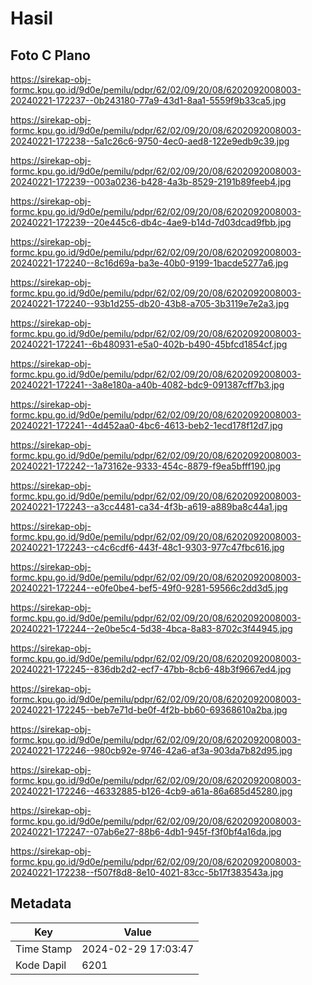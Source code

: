 # Hasil

## Foto C Plano

https://sirekap-obj-formc.kpu.go.id/9d0e/pemilu/pdpr/62/02/09/20/08/6202092008003-20240221-172237--0b243180-77a9-43d1-8aa1-5559f9b33ca5.jpg

https://sirekap-obj-formc.kpu.go.id/9d0e/pemilu/pdpr/62/02/09/20/08/6202092008003-20240221-172238--5a1c26c6-9750-4ec0-aed8-122e9edb9c39.jpg

https://sirekap-obj-formc.kpu.go.id/9d0e/pemilu/pdpr/62/02/09/20/08/6202092008003-20240221-172239--003a0236-b428-4a3b-8529-2191b89feeb4.jpg

https://sirekap-obj-formc.kpu.go.id/9d0e/pemilu/pdpr/62/02/09/20/08/6202092008003-20240221-172239--20e445c6-db4c-4ae9-b14d-7d03dcad9fbb.jpg

https://sirekap-obj-formc.kpu.go.id/9d0e/pemilu/pdpr/62/02/09/20/08/6202092008003-20240221-172240--8c16d69a-ba3e-40b0-9199-1bacde5277a6.jpg

https://sirekap-obj-formc.kpu.go.id/9d0e/pemilu/pdpr/62/02/09/20/08/6202092008003-20240221-172240--93b1d255-db20-43b8-a705-3b3119e7e2a3.jpg

https://sirekap-obj-formc.kpu.go.id/9d0e/pemilu/pdpr/62/02/09/20/08/6202092008003-20240221-172241--6b480931-e5a0-402b-b490-45bfcd1854cf.jpg

https://sirekap-obj-formc.kpu.go.id/9d0e/pemilu/pdpr/62/02/09/20/08/6202092008003-20240221-172241--3a8e180a-a40b-4082-bdc9-091387cff7b3.jpg

https://sirekap-obj-formc.kpu.go.id/9d0e/pemilu/pdpr/62/02/09/20/08/6202092008003-20240221-172241--4d452aa0-4bc6-4613-beb2-1ecd178f12d7.jpg

https://sirekap-obj-formc.kpu.go.id/9d0e/pemilu/pdpr/62/02/09/20/08/6202092008003-20240221-172242--1a73162e-9333-454c-8879-f9ea5bfff190.jpg

https://sirekap-obj-formc.kpu.go.id/9d0e/pemilu/pdpr/62/02/09/20/08/6202092008003-20240221-172243--a3cc4481-ca34-4f3b-a619-a889ba8c44a1.jpg

https://sirekap-obj-formc.kpu.go.id/9d0e/pemilu/pdpr/62/02/09/20/08/6202092008003-20240221-172243--c4c6cdf6-443f-48c1-9303-977c47fbc616.jpg

https://sirekap-obj-formc.kpu.go.id/9d0e/pemilu/pdpr/62/02/09/20/08/6202092008003-20240221-172244--e0fe0be4-bef5-49f0-9281-59566c2dd3d5.jpg

https://sirekap-obj-formc.kpu.go.id/9d0e/pemilu/pdpr/62/02/09/20/08/6202092008003-20240221-172244--2e0be5c4-5d38-4bca-8a83-8702c3f44945.jpg

https://sirekap-obj-formc.kpu.go.id/9d0e/pemilu/pdpr/62/02/09/20/08/6202092008003-20240221-172245--836db2d2-ecf7-47bb-8cb6-48b3f9667ed4.jpg

https://sirekap-obj-formc.kpu.go.id/9d0e/pemilu/pdpr/62/02/09/20/08/6202092008003-20240221-172245--beb7e71d-be0f-4f2b-bb60-69368610a2ba.jpg

https://sirekap-obj-formc.kpu.go.id/9d0e/pemilu/pdpr/62/02/09/20/08/6202092008003-20240221-172246--980cb92e-9746-42a6-af3a-903da7b82d95.jpg

https://sirekap-obj-formc.kpu.go.id/9d0e/pemilu/pdpr/62/02/09/20/08/6202092008003-20240221-172246--46332885-b126-4cb9-a61a-86a685d45280.jpg

https://sirekap-obj-formc.kpu.go.id/9d0e/pemilu/pdpr/62/02/09/20/08/6202092008003-20240221-172247--07ab6e27-88b6-4db1-945f-f3f0bf4a16da.jpg

https://sirekap-obj-formc.kpu.go.id/9d0e/pemilu/pdpr/62/02/09/20/08/6202092008003-20240221-172238--f507f8d8-8e10-4021-83cc-5b17f383543a.jpg


## Metadata

| Key        | Value               |
| ---------- | ------------------- |
| Time Stamp | 2024-02-29 17:03:47 |
| Kode Dapil | 6201                |



